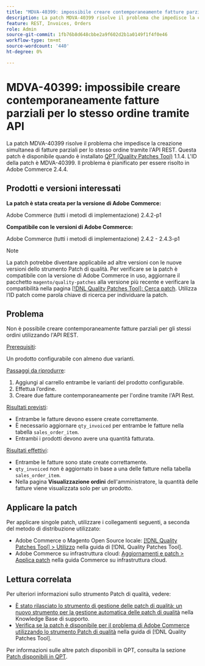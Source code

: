 ```yaml
---
title: "MDVA-40399: impossibile creare contemporaneamente fatture parziali per lo stesso ordine tramite API"
description: La patch MDVA-40399 risolve il problema che impedisce la creazione simultanea di fatture parziali per lo stesso ordine tramite l'API REST. Questa patch è disponibile quando è installato [Quality Patches Tool (QPT)](https://experienceleague.adobe.com/it/docs/commerce-knowledge-base/kb/announcements/commerce-announcements/magento-quality-patches-released-new-tool-to-self-serve-quality-patches) 1.1.4. L'ID della patch è MDVA-40399. Il problema è pianificato per essere risolto in Adobe Commerce 2.4.4.
feature: REST, Invoices, Orders
role: Admin
source-git-commit: 1fb76b8d648cbbe2a9f602d2b1a0149f1f4f0e46
workflow-type: tm+mt
source-wordcount: '440'
ht-degree: 0%

---
```


# MDVA-40399: impossibile creare contemporaneamente fatture parziali per lo stesso ordine tramite API

La patch MDVA-40399 risolve il problema che impedisce la creazione simultanea di fatture parziali per lo stesso ordine tramite l&#39;API REST. Questa patch è disponibile quando è installato [QPT (Quality Patches Tool)](https://experienceleague.adobe.com/it/docs/commerce-knowledge-base/kb/announcements/commerce-announcements/magento-quality-patches-released-new-tool-to-self-serve-quality-patches) 1.1.4. L&#39;ID della patch è MDVA-40399. Il problema è pianificato per essere risolto in Adobe Commerce 2.4.4.

## Prodotti e versioni interessati

**La patch è stata creata per la versione di Adobe Commerce:**

Adobe Commerce (tutti i metodi di implementazione) 2.4.2-p1

**Compatibile con le versioni di Adobe Commerce:**

Adobe Commerce (tutti i metodi di implementazione) 2.4.2 - 2.4.3-p1

>[!NOTE]
>
>La patch potrebbe diventare applicabile ad altre versioni con le nuove versioni dello strumento Patch di qualità. Per verificare se la patch è compatibile con la versione di Adobe Commerce in uso, aggiornare il pacchetto `magento/quality-patches` alla versione più recente e verificare la compatibilità nella pagina [[!DNL Quality Patches Tool]: Cerca patch](https://experienceleague.adobe.com/it/docs/commerce-knowledge-base/kb/announcements/commerce-announcements/magento-quality-patches-released-new-tool-to-self-serve-quality-patches). Utilizza l’ID patch come parola chiave di ricerca per individuare la patch.

## Problema

Non è possibile creare contemporaneamente fatture parziali per gli stessi ordini utilizzando l&#39;API REST.

<u>Prerequisiti</u>:

Un prodotto configurabile con almeno due varianti.

<u>Passaggi da riprodurre</u>:

1. Aggiungi al carrello entrambe le varianti del prodotto configurabile.
1. Effettua l’ordine.
1. Creare due fatture contemporaneamente per l&#39;ordine tramite l&#39;API Rest.

<u>Risultati previsti</u>:

* Entrambe le fatture devono essere create correttamente.
* È necessario aggiornare `qty_invoiced` per entrambe le fatture nella tabella `sales_order_item`.
* Entrambi i prodotti devono avere una quantità fatturata.

<u>Risultati effettivi</u>:

* Entrambe le fatture sono state create correttamente.
* `qty_invoiced` non è aggiornato in base a una delle fatture nella tabella `sales_order_item`.
* Nella pagina **Visualizzazione ordini** dell&#39;amministratore, la quantità delle fatture viene visualizzata solo per un prodotto.

## Applicare la patch

Per applicare singole patch, utilizzare i collegamenti seguenti, a seconda del metodo di distribuzione utilizzato:

* Adobe Commerce o Magento Open Source locale: [[!DNL Quality Patches Tool] > Utilizzo](/help/tools/quality-patches-tool/usage.md) nella guida di [!DNL Quality Patches Tool].
* Adobe Commerce su infrastruttura cloud: [Aggiornamenti e patch > Applica patch](https://experienceleague.adobe.com/docs/commerce-cloud-service/user-guide/develop/upgrade/apply-patches.html?lang=it) nella guida Commerce su infrastruttura cloud.

## Lettura correlata

Per ulteriori informazioni sullo strumento Patch di qualità, vedere:

* [È stato rilasciato lo strumento di gestione delle patch di qualità: un nuovo strumento per la gestione automatica delle patch di qualità](https://experienceleague.adobe.com/it/docs/commerce-knowledge-base/kb/announcements/commerce-announcements/magento-quality-patches-released-new-tool-to-self-serve-quality-patches) nella Knowledge Base di supporto.
* [Verifica se la patch è disponibile per il problema di Adobe Commerce utilizzando lo strumento Patch di qualità](/help/tools/quality-patches-tool/patches-available-in-qpt/check-patch-for-magento-issue-with-magento-quality-patches.md) nella guida di [!DNL Quality Patches Tool].

Per informazioni sulle altre patch disponibili in QPT, consulta la sezione [Patch disponibili in QPT](https://experienceleague.adobe.com/tools/commerce-quality-patches/index.html?lang=it).
